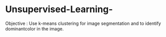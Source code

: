 # Unsupervised-Learning-
Objective : Use k-means clustering for image segmentation and to identify dominantcolor in the image.
